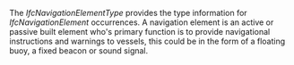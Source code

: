 The _IfcNavigationElementType_  provides the type information for _IfcNavigationElement_  occurrences.
A navigation element is an active or passive built element who's primary function is to provide navigational instructions and warnings to vessels, this could be in the form of a floating buoy, a fixed beacon or sound signal.
